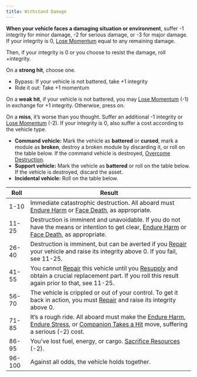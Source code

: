 ```yaml
---
title: Withstand Damage
---
```


**When your vehicle faces a damaging situation or environment**, suffer -1 integrity for minor damage, -2 for serious damage, or -3 for major damage. If your integrity is 0, [Lose Momentum](/moves/suffer/lose_momentum) equal to any remaining damage.

Then, if your integrity is 0 or you choose to resist the damage, roll +integrity.

On a **strong hit**, choose one.

- Bypass: If your vehicle is not battered, take +1 integrity
- Ride it out: Take +1 momentum

On a **weak hit**, if your vehicle is not battered, you may [Lose Momentum](/moves/suffer/lose_momentum) (-1) in exchange for +1 integrity. Otherwise, press on.

On a **miss**, it’s worse than you thought. Suffer an additional -1 integrity or [Lose Momentum](/moves/suffer/lose_momentum) (-2). If your integrity is 0, also suffer a cost according to the vehicle type.

- **Command vehicle:** Mark the vehicle as **battered** or **cursed**, mark a module as **broken**, destroy a broken module by discarding it, or roll on the table below. If the command vehicle is destroyed, [Overcome Destruction](/moves/threshold/overcome_destruction).
- **Support vehicle:** Mark the vehicle as **battered** or roll on the table below. If the vehicle is destroyed, discard the asset.
- **Incidental vehicle:** Roll on the table below.

| Roll   | Result                                                                                                                                                                                                                                   |
| ------ | ---------------------------------------------------------------------------------------------------------------------------------------------------------------------------------------------------------------------------------------- |
| 1-10   | Immediate catastrophic destruction. All aboard must [Endure Harm](/moves/suffer/endure_harm) or [Face Death](/moves/threshold/face_death), as appropriate.                                                                               |
| 11-25  | Destruction is imminent and unavoidable. If you do not have the means or intention to get clear, [Endure Harm](/moves/suffer/endure_harm) or [Face Death](/moves/threshold/face_death), as appropriate.                                  |
| 26-40  | Destruction is imminent, but can be averted if you [Repair](/moves/recover/repair) your vehicle and raise its integrity above 0. If you fail, see 11-25.                                                                                 |
| 41-55  | You cannot [Repair](/moves/recover/repair) this vehicle until you [Resupply](/moves/recover/resupply) and obtain a crucial replacement part. If you roll this result again prior to that, see 11-25.                                     |
| 56-70  | The vehicle is crippled or out of your control. To get it back in action, you must [Repair](/moves/recover/repair) and raise its integrity above 0.                                                                                      |
| 71-85  | It’s a rough ride. All aboard must make the [Endure Harm](/moves/suffer/endure_harm), [Endure Stress](/moves/suffer/endure_stress), or [Companion Takes a Hit](/moves/suffer/companion_takes_a_hit) move, suffering a serious (-2) cost. |
| 86-95  | You’ve lost fuel, energy, or cargo. [Sacrifice Resources](/moves/suffer/sacrifice_resources) (-2).                                                                                                                                       |
| 96-100 | Against all odds, the vehicle holds together.                                                                                                                                                                                            |
